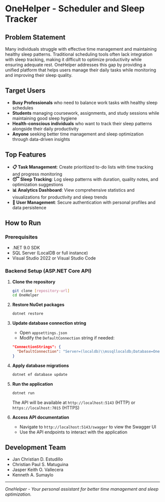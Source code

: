# OneHelper - Scheduler and Sleep Tracker

## Problem Statement

Many individuals struggle with effective time management and maintaining healthy sleep patterns. Traditional scheduling tools often lack integration with sleep tracking, making it difficult to optimize productivity while ensuring adequate rest. OneHelper addresses this gap by providing a unified platform that helps users manage their daily tasks while monitoring and improving their sleep quality.

## Target Users

- **Busy Professionals** who need to balance work tasks with healthy sleep schedules
- **Students** managing coursework, assignments, and study sessions while maintaining good sleep hygiene
- **Health-conscious individuals** who want to track their sleep patterns alongside their daily productivity
- **Anyone** seeking better time management and sleep optimization through data-driven insights

## Top Features

- **📋 Task Management**: Create prioritized to-do lists with time tracking and progress monitoring
- **😴 Sleep Tracking**: Log sleep patterns with duration, quality notes, and optimization suggestions
- **📊 Analytics Dashboard**: View comprehensive statistics and visualizations for productivity and sleep trends
- **🔐 User Management**: Secure authentication with personal profiles and data persistence

## How to Run

### Prerequisites

- .NET 9.0 SDK
- SQL Server (LocalDB or full instance)
- Visual Studio 2022 or Visual Studio Code

### Backend Setup (ASP.NET Core API)

1. **Clone the repository**

   ```bash
   git clone [repository-url]
   cd OneHelper
   ```

2. **Restore NuGet packages**

   ```bash
   dotnet restore
   ```

3. **Update database connection string**

   - Open `appsettings.json`
   - Modify the `DefaultConnection` string if needed:

   ```json
   "ConnectionStrings": {
     "DefaultConnection": "Server=(localdb)\\mssqllocaldb;Database=OneHelperDb;Trusted_Connection=True;MultipleActiveResultSets=true;"
   }
   ```

4. **Apply database migrations**

   ```bash
   dotnet ef database update
   ```

5. **Run the application**

   ```bash
   dotnet run
   ```

   The API will be available at `http://localhost:5143` (HTTP) or `https://localhost:7015` (HTTPS)

6. **Access API documentation**
   - Navigate to `http://localhost:5143/swagger` to view the Swagger UI
   - Use the API endpoints to interact with the application

## Development Team

- Jan Christian D. Estudillo
- Christian Paul S. Matuguina
- Jasper Keith O. Vallecera
- Kenneth A. Sumaylo

---

_OneHelper - Your personal assistant for better time management and sleep optimization._
